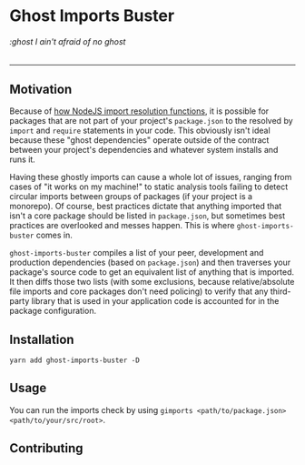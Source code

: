 # Ghost Imports Buster
###### :ghost I ain't afraid of no ghost

---

## Motivation

Because of [how NodeJS import resolution functions](https://nodejs.org/api/modules.html#modules_all_together), it is possible for packages that are not part of your project's `package.json` to the resolved by `import` and `require` statements in your code. This obviously isn't ideal because these "ghost dependencies" operate outside of the contract between your project's dependencies and whatever system installs and runs it.

Having these ghostly imports can cause a whole lot of issues, ranging from cases of "it works on my machine!" to static analysis tools failing to detect circular imports between groups of packages (if your project is a monorepo). Of course, best practices dictate that anything imported that isn't a core package should be listed in `package.json`, but sometimes best practices are overlooked and messes happen. This is where `ghost-imports-buster` comes in.

`ghost-imports-buster` compiles a list of your peer, development and production dependencies (based on `package.json`) and then traverses your package's source code to get an equivalent list of anything that is imported. It then diffs those two lists (with some exclusions, because relative/absolute file imports and core packages don't need policing) to verify that any third-party library that is used in your application code is accounted for in the package configuration.

## Installation

```
yarn add ghost-imports-buster -D
```

## Usage

You can run the imports check by using `gimports <path/to/package.json> <path/to/your/src/root>`.

## Contributing

